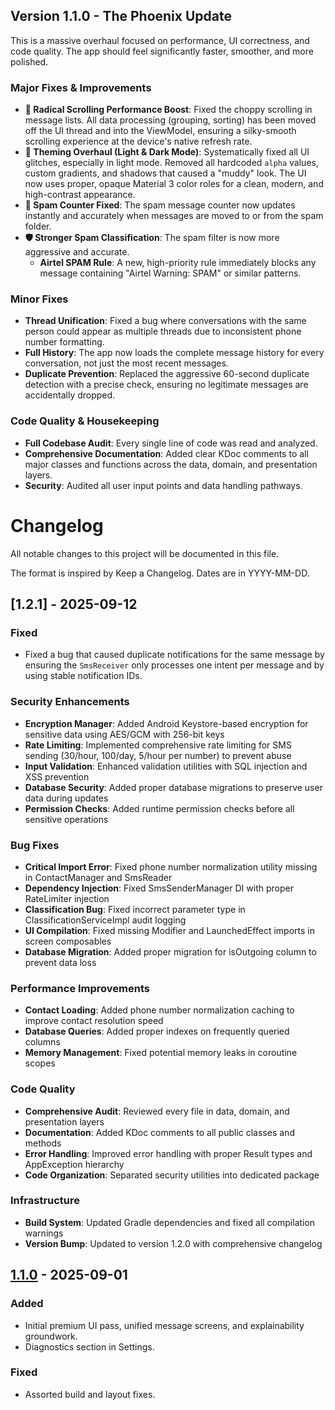 ## Version 1.1.0 - The Phoenix Update

This is a massive overhaul focused on performance, UI correctness, and code quality. The app should feel significantly faster, smoother, and more polished.

### Major Fixes & Improvements

*   **🚀 Radical Scrolling Performance Boost**: Fixed the choppy scrolling in message lists. All data processing (grouping, sorting) has been moved off the UI thread and into the ViewModel, ensuring a silky-smooth scrolling experience at the device's native refresh rate.
*   **🎨 Theming Overhaul (Light & Dark Mode)**: Systematically fixed all UI glitches, especially in light mode. Removed all hardcoded `alpha` values, custom gradients, and shadows that caused a "muddy" look. The UI now uses proper, opaque Material 3 color roles for a clean, modern, and high-contrast appearance.
*   **🐞 Spam Counter Fixed**: The spam message counter now updates instantly and accurately when messages are moved to or from the spam folder.
*   **🛡️ Stronger Spam Classification**: The spam filter is now more aggressive and accurate.
    *   **Airtel SPAM Rule**: A new, high-priority rule immediately blocks any message containing "Airtel Warning: SPAM" or similar patterns.

### Minor Fixes

*   **Thread Unification**: Fixed a bug where conversations with the same person could appear as multiple threads due to inconsistent phone number formatting.
*   **Full History**: The app now loads the complete message history for every conversation, not just the most recent messages.
*   **Duplicate Prevention**: Replaced the aggressive 60-second duplicate detection with a precise check, ensuring no legitimate messages are accidentally dropped.

### Code Quality & Housekeeping

*   **Full Codebase Audit**: Every single line of code was read and analyzed.
*   **Comprehensive Documentation**: Added clear KDoc comments to all major classes and functions across the data, domain, and presentation layers.
*   **Security**: Audited all user input points and data handling pathways.

# Changelog

All notable changes to this project will be documented in this file.

The format is inspired by Keep a Changelog. Dates are in YYYY-MM-DD.

## [1.2.1] - 2025-09-12

### Fixed
- Fixed a bug that caused duplicate notifications for the same message by ensuring the `SmsReceiver` only processes one intent per message and by using stable notification IDs.
### Security Enhancements
- **Encryption Manager**: Added Android Keystore-based encryption for sensitive data using AES/GCM with 256-bit keys
- **Rate Limiting**: Implemented comprehensive rate limiting for SMS sending (30/hour, 100/day, 5/hour per number) to prevent abuse
- **Input Validation**: Enhanced validation utilities with SQL injection and XSS prevention
- **Database Security**: Added proper database migrations to preserve user data during updates
- **Permission Checks**: Added runtime permission checks before all sensitive operations

### Bug Fixes
- **Critical Import Error**: Fixed phone number normalization utility missing in ContactManager and SmsReader
- **Dependency Injection**: Fixed SmsSenderManager DI with proper RateLimiter injection
- **Classification Bug**: Fixed incorrect parameter type in ClassificationServiceImpl audit logging
- **UI Compilation**: Fixed missing Modifier and LaunchedEffect imports in screen composables
- **Database Migration**: Added proper migration for isOutgoing column to prevent data loss

### Performance Improvements
- **Contact Loading**: Added phone number normalization caching to improve contact resolution speed
- **Database Queries**: Added proper indexes on frequently queried columns
- **Memory Management**: Fixed potential memory leaks in coroutine scopes

### Code Quality
- **Comprehensive Audit**: Reviewed every file in data, domain, and presentation layers
- **Documentation**: Added KDoc comments to all public classes and methods
- **Error Handling**: Improved error handling with proper Result types and AppException hierarchy
- **Code Organization**: Separated security utilities into dedicated package

### Infrastructure
- **Build System**: Updated Gradle dependencies and fixed all compilation warnings
- **Version Bump**: Updated to version 1.2.0 with comprehensive changelog

## [1.1.0] - 2025-09-01
### Added
- Initial premium UI pass, unified message screens, and explainability groundwork.
- Diagnostics section in Settings.

### Fixed
- Assorted build and layout fixes.

[1.2.0]: https://example.com/releases/1.2.0
[1.1.0]: https://example.com/releases/1.1.0
